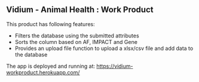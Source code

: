 ## Vidium - Animal Health : Work Product

This product has following features:
- Filters the database using the submitted attributes
- Sorts the column based on AF, IMPACT and Gene
- Provides an upload file function to upload a xlsx/csv file and add data to the database

The app is deployed and running at: https://vidium-workproduct.herokuapp.com/


